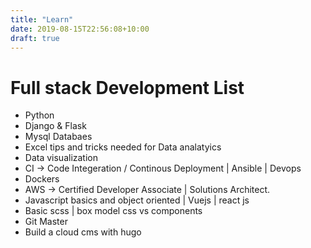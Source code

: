 ```yaml
---
title: "Learn"
date: 2019-08-15T22:56:08+10:00
draft: true
---
```


# Full stack Development List

* Python 
* Django & Flask
* Mysql Databaes 
* Excel tips and tricks needed for Data analatyics
* Data visualization 
* CI -> Code Integeration / Continous Deployment | Ansible | Devops
* Dockers
* AWS -> Certified Developer Associate | Solutions Architect.
* Javascript basics and object oriented | Vuejs | react js
* Basic scss | box model css vs components
* Git Master 
* Build a cloud cms with hugo

